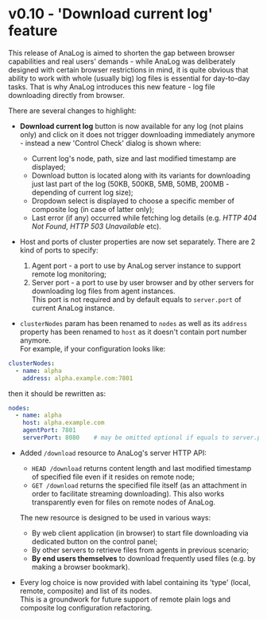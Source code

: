 # v0.10 - 'Download current log' feature

This release of AnaLog is aimed to shorten the gap between browser capabilities and real users' demands - while 
AnaLog was deliberately designed with certain browser restrictions in mind, it is quite obvious that ability to work 
with whole (usually big) log files is essential for day-to-day tasks. That is why AnaLog introduces this new 
feature - log file 
downloading directly from browser. 
    
There are several changes to highlight:

* **Download current log** button is now available for any log (not plains only) and click on it does not trigger 
downloading immediately anymore - instead a new 'Control Check' dialog is shown where:
    * Current log's node, path, size and last modified timestamp are displayed;
    * Download button is located along with its variants for downloading just last part of the log (50KB, 500KB, 5MB,
     50MB, 200MB - depending of current log size);
    * Dropdown select is displayed to choose a specific member of composite log (in case of latter only);
    * Last error (if any) occurred while fetching log details (e.g. _HTTP 404 Not Found_, _HTTP 503 Unavailable_ etc). 

* Host and ports of cluster properties are now set separately. There are 2 kind of ports to specify: 
    1. Agent port - a port to use by AnaLog server instance to support remote log monitoring;   
    2. Server port - a port to use by user browser and by other servers for downloading log files from agent 
    instances.  
This port is not required and by default equals to `server.port` of current AnaLog instance.

* `clusterNodes` param has been renamed to `nodes` as well as its `address` property has been renamed to `host` as it doesn't contain port number anymore.  
For example, if your configuration looks like:
```yaml
clusterNodes:
  - name: alpha
    address: alpha.example.com:7801
``` 
then it should be rewritten as:
```yaml
nodes:
  - name: alpha
    host: alpha.example.com
    agentPort: 7801
    serverPort: 8080    # may be omitted optional if equals to server.port
```

* Added `/download` resource to AnaLog's server HTTP API:
    * `HEAD /download` returns content length and last modified timestamp of specified file even if it resides on 
    remote node;
    * `GET /download` returns the specified file itself (as an attachment in order to facilitate streaming 
    downloading). This also works transparently even for files on remote nodes of AnaLog.
    
    The new resource is designed to be used in various ways:
    * By web client application (in browser) to start file downloading via dedicated button on the control panel;
    * By other servers to retrieve files from agents in previous scenario;
    * **By end users themselves** to download frequently used files (e.g. by making a browser bookmark).
    
* Every log choice is now provided with label containing its 'type' (local, remote, composite) and list of its nodes.  
This is a groundwork for future support of remote plain logs and composite log configuration refactoring.
